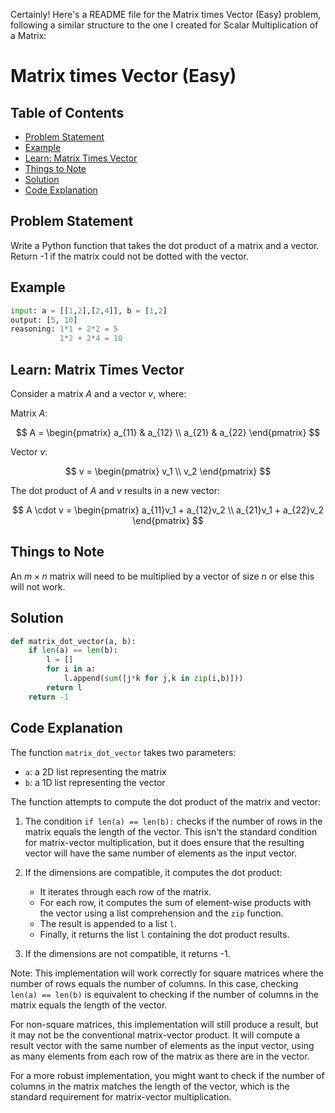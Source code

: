 Certainly! Here's a README file for the Matrix times Vector (Easy) problem, following a similar structure to the one I created for Scalar Multiplication of a Matrix:

# Matrix times Vector (Easy)

## Table of Contents
- [Problem Statement](#problem-statement)
- [Example](#example)
- [Learn: Matrix Times Vector](#learn-matrix-times-vector)
- [Things to Note](#things-to-note)
- [Solution](#solution)
- [Code Explanation](#code-explanation)

## Problem Statement

Write a Python function that takes the dot product of a matrix and a vector. Return -1 if the matrix could not be dotted with the vector.

## Example

```python
input: a = [[1,2],[2,4]], b = [1,2]
output: [5, 10]
reasoning: 1*1 + 2*2 = 5
           1*2 + 2*4 = 10
```

## Learn: Matrix Times Vector

Consider a matrix $A$ and a vector $v$, where:

Matrix $A$:

$$
A = \begin{pmatrix}
a_{11} & a_{12} \\
a_{21} & a_{22}
\end{pmatrix}
$$

Vector $v$:

$$
v = \begin{pmatrix}
v_1 \\
v_2
\end{pmatrix}
$$

The dot product of $A$ and $v$ results in a new vector:

$$
A \cdot v = \begin{pmatrix}
a_{11}v_1 + a_{12}v_2 \\
a_{21}v_1 + a_{22}v_2
\end{pmatrix}
$$

## Things to Note

An $m \times n$ matrix will need to be multiplied by a vector of size $n$ or else this will not work.

## Solution

```python
def matrix_dot_vector(a, b):
    if len(a) == len(b):
        l = []
        for i in a:
            l.append(sum([j*k for j,k in zip(i,b)]))
        return l
    return -1
```

## Code Explanation

The function `matrix_dot_vector` takes two parameters:
- `a`: a 2D list representing the matrix
- `b`: a 1D list representing the vector

The function attempts to compute the dot product of the matrix and vector:

1. The condition `if len(a) == len(b):` checks if the number of rows in the matrix equals the length of the vector. This isn't the standard condition for matrix-vector multiplication, but it does ensure that the resulting vector will have the same number of elements as the input vector.

2. If the dimensions are compatible, it computes the dot product:
   - It iterates through each row of the matrix.
   - For each row, it computes the sum of element-wise products with the vector using a list comprehension and the `zip` function.
   - The result is appended to a list `l`.
   - Finally, it returns the list `l` containing the dot product results.

3. If the dimensions are not compatible, it returns -1.

Note: This implementation will work correctly for square matrices where the number of rows equals the number of columns. In this case, checking `len(a) == len(b)` is equivalent to checking if the number of columns in the matrix equals the length of the vector.

For non-square matrices, this implementation will still produce a result, but it may not be the conventional matrix-vector product. It will compute a result vector with the same number of elements as the input vector, using as many elements from each row of the matrix as there are in the vector.

For a more robust implementation, you might want to check if the number of columns in the matrix matches the length of the vector, which is the standard requirement for matrix-vector multiplication.